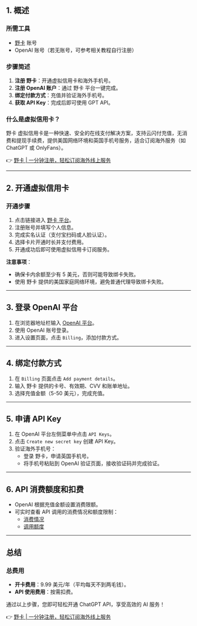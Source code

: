 ## 1. 概述

### 所需工具
- [野卡](https://bit.ly/bewildcard) 账号
- OpenAI 账号（若无账号，可参考相关教程自行注册）

### 步骤简述
1. **注册 野卡**：开通虚拟信用卡和海外手机号。
2. **注册 OpenAI 账户**：通过 野卡 平台一键完成。
3. **绑定付款方式**：充值并验证海外手机号。
4. **获取 API Key**：完成后即可使用 GPT API。

### 什么是虚拟信用卡？
野卡 虚拟信用卡是一种快速、安全的在线支付解决方案，支持云闪付充值，无消费和提现手续费，提供美国网络环境和英国手机号服务，适合订阅海外服务（如 ChatGPT 或 OnlyFans）。

👉 [野卡 | 一分钟注册，轻松订阅海外线上服务](https://bit.ly/bewildcard)

---

## 2. 开通虚拟信用卡

### 开通步骤
1. 点击链接进入 [野卡 平台](https://bit.ly/bewildcard)。
2. 注册账号并填写个人信息。
3. 完成实名认证（支付宝扫码或人脸认证）。
4. 选择卡片开通时长并支付费用。
5. 开通成功后即可使用虚拟信用卡订阅服务。

**注意事项**：
- 确保卡内余额至少有 5 美元，否则可能导致绑卡失败。
- 使用 野卡 提供的美国家庭网络环境，避免普通代理导致绑卡失败。

---

## 3. 登录 OpenAI 平台

1. 在浏览器地址栏输入 [OpenAI 平台](https://platform.openai.com/)。
2. 使用 OpenAI 账号登录。
3. 进入设置页面，点击 `Billing`，添加付款方式。

---

## 4. 绑定付款方式

1. 在 `Billing` 页面点击 `Add payment details`。
2. 输入 野卡 提供的卡号、有效期、CVV 和账单地址。
3. 选择充值金额（5-50 美元），完成充值。

---

## 5. 申请 API Key

1. 在 OpenAI 平台左侧菜单中点击 `API Keys`。
2. 点击 `Create new secret key` 创建 API Key。
3. 验证海外手机号：
   - 登录 野卡，申请英国手机号。
   - 将手机号粘贴到 OpenAI 验证页面，接收验证码并完成验证。

---

## 6. API 消费额度和扣费

- OpenAI 根据充值金额设置消费限额。
- 可实时查看 API 调用的消费情况和额度限制：
  - [消费情况](https://platform.openai.com/usage)
  - [调用额度](https://platform.openai.com/account/limits)

---

## 总结

### 总费用
- **开卡费用**：9.99 美元/年（平均每天不到两毛钱）。
- **API 使用费用**：按需扣费。

通过以上步骤，您即可轻松开通 ChatGPT API，享受高效的 AI 服务！

👉 [野卡 | 一分钟注册，轻松订阅海外线上服务](https://bit.ly/bewildcard)